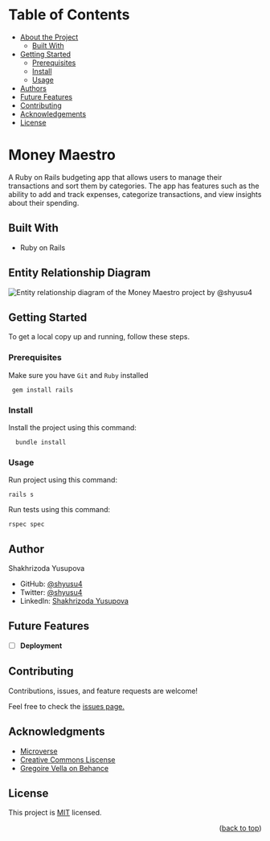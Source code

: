 <a name="readme-top"></a>
# Table of Contents

- [About the Project](#about-project)
  - [Built With](#built-with)
- [Getting Started](#getting-started)
  - [Prerequisites](#prerequisites)
  - [Install](#install)
  - [Usage](#usage)
- [Authors](#authors)
- [Future Features](#future-features)
- [Contributing](#contributing)
- [Acknowledgements](#acknowledgements)
- [License](#license)

# Money Maestro <a name="about-project"></a>

A Ruby on Rails budgeting app that allows users to manage their transactions and sort them by categories. The app has features such as the ability to add and track expenses, categorize transactions, and view insights about their spending.

## Built With <a name="built-with"></a>

- Ruby on Rails

## Entity Relationship Diagram <a name="er-diagram"></a>
![Entity relationship diagram of the Money Maestro project by @shyusu4](https://github.com/microverseinc/curriculum-rails/raw/main/capstone/images/erd_diagram.png)

## Getting Started <a name="getting-started"></a>

To get a local copy up and running, follow these steps.

### Prerequisites <a name="prerequisites"></a>

Make sure you have `Git` and `Ruby` installed
```
 gem install rails
```

### Install <a name="install"></a>

Install the project using this command:

```
  bundle install
```

### Usage <a name="usage"></a>

Run project using this command:

```
rails s
```

Run tests using this command:
```
rspec spec
```
## Author <a name="authors"></a>

Shakhrizoda Yusupova

- GitHub: [@shyusu4](https://github.com/shyusu4)
- Twitter: [@shyusu4](https://twitter.com/shyusu4)
- LinkedIn: [Shakhrizoda Yusupova](https://www.linkedin.com/in/shyusu4/)

## Future Features <a name="future-features"></a>

- [ ] **Deployment**

## Contributing <a name="contributing"></a>

Contributions, issues, and feature requests are welcome!

Feel free to check the [issues page.](https://github.com/shyusu4/money-maestro/issues)

## Acknowledgments <a name="acknowledgements"></a>

- [Microverse](https://microverse.org)
- [Creative Commons Liscense](https://creativecommons.org/licenses/by-nc/4.0/)
- [Gregoire Vella on Behance](https://www.behance.net/gregoirevella)

## License <a name="license"></a>

This project is [MIT](https://github.com/shyusu4/Budget-App/blob/dev/MIT.md) licensed.

<p align="right">(<a href="#readme-top">back to top</a>)</p>

